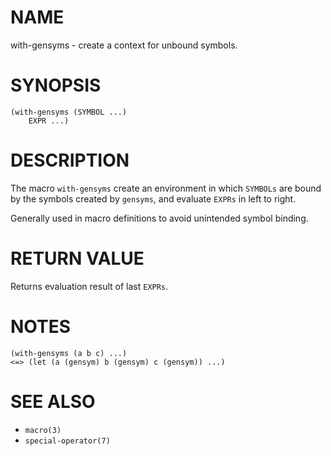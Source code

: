 # NAME
with-gensyms - create a context for unbound symbols.

# SYNOPSIS

    (with-gensyms (SYMBOL ...)
        EXPR ...)

# DESCRIPTION
The macro `with-gensyms` create an environment in which `SYMBOLs` are bound by the symbols created by `gensyms`, and evaluate `EXPRs` in left to right.

Generally used in macro definitions to avoid unintended symbol binding.

# RETURN VALUE
Returns evaluation result of last `EXPRs`.

# NOTES

    (with-gensyms (a b c) ...)
    <=> (let (a (gensym) b (gensym) c (gensym)) ...)

# SEE ALSO
- `macro(3)`
- `special-operator(7)`
